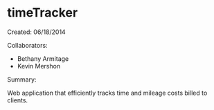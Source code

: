 timeTracker
===========
Created: 06/18/2014

Collaborators:

- Bethany Armitage
- Kevin Mershon

Summary:

Web application that efficiently tracks time and mileage costs billed to clients.
